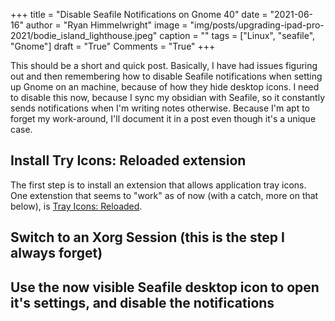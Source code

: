 +++
title   = "Disable Seafile Notifications on Gnome 40"
date    = "2021-06-16"
author  = "Ryan Himmelwright"
image   = "img/posts/upgrading-ipad-pro-2021/bodie_island_lighthouse.jpeg"
caption = ""
tags    = ["Linux", "seafile", "Gnome"]
draft   = "True"
Comments = "True"
+++

This should be a short and quick post. Basically, I have had issues figuring out
and then remembering how to disable Seafile notifications when setting up Gnome
on an machine, because of how they hide desktop icons. I need to disable this
now, because I sync my obsidian with Seafile, so it constantly sends
notifications when I'm writing notes otherwise. Because I'm apt to forget my
work-around, I'll document it in a post even though it's a unique case.

<!--more-->

## Install Try Icons: Reloaded extension

The first step is to install an extension that allows application tray icons.
One extenstion that seems to "work" as of now (with a catch, more on that
below), is [Tray Icons: Reloaded](https://extensions.gnome.org/extension/2890/tray-icons-reloaded/). 


## Switch to an Xorg Session (this is the step I always forget)


## Use the now visible Seafile desktop icon to open it's settings, and disable the notifications


